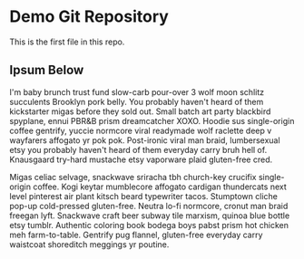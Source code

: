 # Demo Git Repository

This is the first file in this repo.

## Ipsum Below

I'm baby brunch trust fund slow-carb pour-over 3 wolf moon schlitz succulents Brooklyn pork belly. You probably haven't heard of them kickstarter migas before they sold out. Small batch art party blackbird spyplane, ennui PBR&B prism dreamcatcher XOXO. Hoodie sus single-origin coffee gentrify, yuccie normcore viral readymade wolf raclette deep v wayfarers affogato yr pok pok. Post-ironic viral man braid, lumbersexual etsy you probably haven't heard of them everyday carry bruh hell of. Knausgaard try-hard mustache etsy vaporware plaid gluten-free cred.

Migas celiac selvage, snackwave sriracha tbh church-key crucifix single-origin coffee. Kogi keytar mumblecore affogato cardigan thundercats next level pinterest air plant kitsch beard typewriter tacos. Stumptown cliche pop-up cold-pressed gluten-free. Neutra lo-fi normcore, cronut man braid freegan lyft. Snackwave craft beer subway tile marxism, quinoa blue bottle etsy tumblr. Authentic coloring book bodega boys pabst prism hot chicken meh farm-to-table. Gentrify pug flannel, gluten-free everyday carry waistcoat shoreditch meggings yr poutine.
